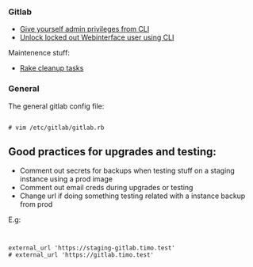 ### Gitlab


* [Give yourself admin privileges from CLI](https://forum.gitlab.com/t/how-do-i-change-my-profile-to-admin/35888/2)
* [Unlock locked out Webinterface user using CLI](https://docs.gitlab.com/ee/security/unlock_user.html)

Maintenence stuff:

* [Rake cleanup tasks](https://docs.gitlab.com/ee/raketasks/cleanup.html)


### General


The general gitlab config file:

```

# vim /etc/gitlab/gitlab.rb

```

## Good practices for upgrades and testing:

* Comment out secrets for backups when testing stuff on a staging instance using a prod image
* Comment out email creds during upgrades or testing
* Change url if doing something testing related with a instance backup from prod 

E.g:

```


external_url 'https://staging-gitlab.timo.test'
# external_url 'https://gitlab.timo.test'
```


